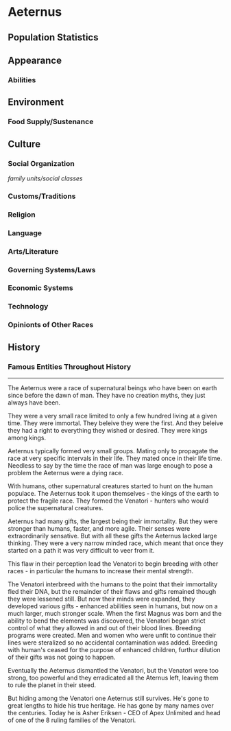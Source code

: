# Aeternus

## Population Statistics

## Appearance

### Abilities

## Environment

### Food Supply/Sustenance

## Culture

### Social Organization

_family units/social classes_

### Customs/Traditions

### Religion

### Language

### Arts/Literature

### Governing Systems/Laws

### Economic Systems

### Technology

### Opinionts of Other Races

## History

### Famous Entities Throughout History

*****

The Aeternus were a race of supernatural beings who have been on earth since before the dawn of man. They have no creation myths, they just always have been.

They were a very small race limited to only a few hundred living at a given time. They were immortal. They beleive they were the first. And they beleive they had a right to everything they wished or desired. They were kings among kings.

Aeternus typically formed very small groups. Mating only to propagate the race at very specific intervals in their life. They mated once in their life time. Needless to say by the time the race of man was large enough to pose a problem the Aeternus were a dying race.

With humans, other supernatural creatures started to hunt on the human populace. The Aeternus took it upon themselves - the kings of the earth to protect the fragile race. They formed the Venatori - hunters who would police the supernatural creatures.

Aeternus had many gifts, the largest being their immortality. But they were stronger than humans, faster, and more agile. Their senses were extraordinarily sensative. But with all these gifts the Aeternus lacked large thinking. They were a very narrow minded race, which meant that once they started on a path it was very difficult to veer from it.

This flaw in their perception lead the Venatori to begin breeding with other races - in particular the humans to increase their mental strength.

The Venatori interbreed with the humans to the point that their immortality fled their DNA, but the remainder of their flaws and gifts remained though they were lessened still. But now their minds were expanded, they developed various gifts - enhanced abilities seen in humans, but now on a much larger, much stronger scale. When the first Magnus was born and the ability to bend the elements was discovered, the Venatori began strict control of what they allowed in and out of their blood lines. Breeding programs were created. Men and women who were unfit to continue their lines were steralized so no accidental contamination was added. Breeding with human's ceased for the purpose of enhanced children, furthur dilution of their gifts was not going to happen.

Eventually the Aeternus dismantled the Venatori, but the Venatori were too strong, too powerful and they erradicated all the Aternus left, leaving them to rule the planet in their steed.

But hiding among the Venatori one Aeternus still survives. He's gone to great lengths to hide his true heritage. He has gone by many names over the centuries. Today he is Asher Eriksen - CEO of Apex Unlimited and head of one of the 8 ruling families of the Venatori.
